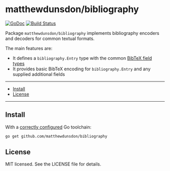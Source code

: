 # matthewdunsdon/bibliography
[![GoDoc](https://godoc.org/github.com/matthewdunsdon/bibliography?status.svg)](https://godoc.org/github.com/matthewdunsdon/bibliography)
[![Build Status](https://travis-ci.org/matthewdunsdon/bibliography.svg?branch=master)](https://travis-ci.org/matthewdunsdon/bibliography)

Package `matthewdunsdon/bibliography` implements bibliography encoders and
decoders for common textual formats.

The main features are:

* It defines a `bibliography.Entry` type with the common [BibTeX field types](https://en.wikipedia.org/wiki/BibTeX#Field_types)
* It provides basic BibTeX encoding for `bibliography.Entry` and any supplied additional fields

---

* [Install](#install)
* [License](./LICENSE)

---

## Install

With a [correctly configured](https://golang.org/doc/install#testing) Go toolchain:

```sh
go get github.com/matthewdunsdon/bibliography
```

## License

MIT licensed. See the LICENSE file for details.
